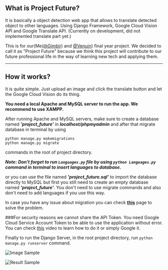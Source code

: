 ## What is Project Future?

It is basically a object detection web app that allows to translate detected object to other languages. Using Django Framework, Google Cloud Vision API and Google Translate API. (Currently on development, did not implemented translate part yet.)

This is for our(Me([@Gimbir](https://github.com/gimbir)) and [@Venuin](https://github.com/Venuin)) final year project. We decided to call it as "Project Future" because we think this project will contribute to our future professional life in the way of learning new tech and applying them.

***

## How it works?
It is quite simple. Just upload an image and click the translate button and let the Google Cloud Vision do its thing.

**You need a local Apache and MySQL server to run the app. We recommend to use XAMPP.**<br/>

After running Apache and MySQL servers, make sure to create a database named ***'project_future'*** in ***localhost/phpmyadmin*** and after that migrate database in terminal by using <br/>
```
python manage.py makemigrations 
python manage.py migrate
```
commands in the root of project directory.

**_Note_:** ***Don't forget to run `Languages.py` file by using `python Languages.py` command in terminal to insert languages to database.***

or you can use the file named ***'project_future.sql'*** to import the database directly to MySQL but first you still need to create an empty database named ***'project_future'***. You don't need to use migrate commands and also don't need to add languages if you use this way.

In case you have any issue about migration you can check **[this](https://simpleisbetterthancomplex.com/tutorial/2016/07/26/how-to-reset-migrations.html "https://simpleisbetterthancomplex.com/tutorial/2016/07/26/how-to-reset-migrations.html")** page to solve the problem.

###For security reasons we cannot share the API Token. You need Google Cloud Service Account Token to be able to use the application without error. You can check [this](https://www.youtube.com/watch?v=wfyDiLMGqDM "https://www.youtube.com/watch?v=wfyDiLMGqDM") video to learn how to do it or simply Google it.

Finally to run the Django Server, in the root project directory, run `python manage.py runserver` command.


![Image Sample](https://image.prntscr.com/image/EUBMsYoLRmm6gBydU_d90g.png "Image Sample")

![Result Sample](https://image.prntscr.com/image/dfANucXRSHufQ44zVgm6Ww.png "Result Sample")

